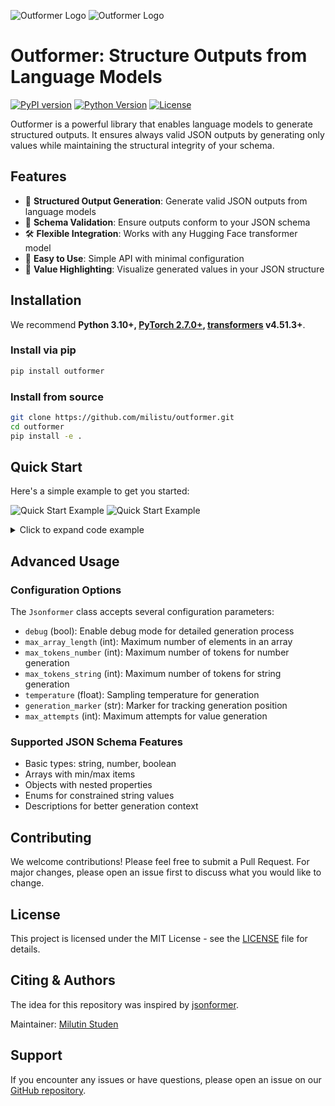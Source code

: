 ![Outformer Logo](./docs/img/logo_dark.png#gh-dark-mode-only "Outformer Dark Logo")
![Outformer Logo](./docs/img/logo_light.png#gh-light-mode-only "Outformer Light Logo")

# Outformer: Structure Outputs from Language Models

[![PyPI version](https://badge.fury.io/py/outformer.svg)](https://badge.fury.io/py/outformer)
[![Python Version](https://img.shields.io/badge/python-3.10%2B-blue.svg)](https://www.python.org/downloads/)
[![License](https://img.shields.io/badge/license-MIT-blue.svg)](LICENSE)

Outformer is a powerful library that enables language models to generate structured outputs. It ensures always valid JSON outputs by generating only values while maintaining the structural integrity of your schema.

## Features

- 🔄 **Structured Output Generation**: Generate valid JSON outputs from language models
- 🎯 **Schema Validation**: Ensure outputs conform to your JSON schema
- 🛠️ **Flexible Integration**: Works with any Hugging Face transformer model
- 🚀 **Easy to Use**: Simple API with minimal configuration
- 🎨 **Value Highlighting**: Visualize generated values in your JSON structure

## Installation

We recommend **Python 3.10+, [PyTorch 2.7.0+](https://pytorch.org/get-started/locally/), [transformers](https://github.com/huggingface/transformers) v4.51.3+**.

### Install via pip
```bash
pip install outformer
```

### Install from source
```bash
git clone https://github.com/milistu/outformer.git
cd outformer
pip install -e .
```

## Quick Start

Here's a simple example to get you started:

![Quick Start Example](./docs/img/quick_start_dark.png#gh-dark-mode-only)
![Quick Start Example](./docs/img/quick_start_light.png#gh-light-mode-only)

<details>
<summary>Click to expand code example</summary>

```python
from outformer import Jsonformer, highlight_values
from transformers import AutoModelForCausalLM, AutoTokenizer

# Initialize model and tokenizer
model_name = "Qwen/Qwen3-0.6B"
model = AutoModelForCausalLM.from_pretrained(model_name)
tokenizer = AutoTokenizer.from_pretrained(model_name)

# Create Jsonformer instance
jsonformer = Jsonformer(model, tokenizer, max_tokens_string=100)

# Define your JSON schema
json_schema = {
    "type": "object",
    "properties": {
        "brand": {
            "type": "string",
            "description": "Brand of the product",
        },
        "model": {
            "type": "string",
            "description": "Model of the product",
        },
        "product_type": {
            "type": "string",
            "description": "Type of the product",
        },
        "gender": {
            "type": "string",
            "enum": ["Female", "Male", "Unisex"],
        },
        "color": {
            "type": "string",
            "description": "Color of the product",
        },
        "features": {
            "type": "array",
            "minItems": 3,
            "items": {
                "type": "string",
                "description": "Features of the product that may be relevant for the customer",
            },
        },
    },
}

# Your input prompt
prompt = """
Extract key information from the product description:

adidas Men's Powerlift.3 Cross-Trainer Shoes
A powerful shoe with lockdown fit. Made with an extra-wide design that allows the foot to spread, these men's lifting/weight-training shoes pair a snug-fitting upper with a wide midfoot strap for extra support. A high-density die-cut wedge midsole keeps you close to the ground.
100% Synthetic leather
Imported
Rubber sole
Removable Insole
"""

# Generate structured output
generated_data = jsonformer.generate(schema=json_schema, prompt=prompt)

# Highlight generated values
highlight_values(generated_data)
```

The code above will generate a structured JSON output and display it with highlighted values. Here's what you'll get:

```json
{
    "brand": "Adidas",
    "model": "Powerlift.3",
    "product_type": "Lifting/Weight Training Shoes",
    "gender": "Male",
    "color": "Black",
    "features": [
        "Extra wide design for optimal foot support",
        "High-density die-cut wedge midsole",
        "Rubber sole with removable insole",
        "100% synthetic leather"
    ]
}
```

When using `highlight_values()`, the output will be displayed in your terminal with the generated values highlighted in color, making it easy to distinguish between the structure and the generated content.
</details>

## Advanced Usage

### Configuration Options

The `Jsonformer` class accepts several configuration parameters:

- `debug` (bool): Enable debug mode for detailed generation process
- `max_array_length` (int): Maximum number of elements in an array
- `max_tokens_number` (int): Maximum number of tokens for number generation
- `max_tokens_string` (int): Maximum number of tokens for string generation
- `temperature` (float): Sampling temperature for generation
- `generation_marker` (str): Marker for tracking generation position
- `max_attempts` (int): Maximum attempts for value generation

### Supported JSON Schema Features

- Basic types: string, number, boolean
- Arrays with min/max items
- Objects with nested properties
- Enums for constrained string values
- Descriptions for better generation context

## Contributing

We welcome contributions! Please feel free to submit a Pull Request. For major changes, please open an issue first to discuss what you would like to change.

## License

This project is licensed under the MIT License - see the [LICENSE](LICENSE) file for details.

## Citing & Authors

The idea for this repository was inspired by [jsonformer](https://github.com/1rgs/jsonformer).

Maintainer: [Milutin Studen](https://github.com/milistu)

## Support

If you encounter any issues or have questions, please open an issue on our [GitHub repository](https://github.com/milistu/outformer/issues).

